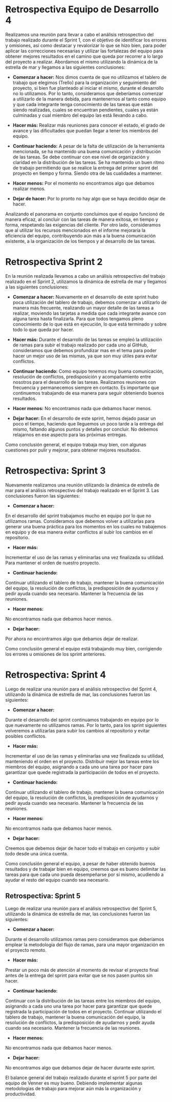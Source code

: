 # Retrospectiva Equipo de Desarrollo 4
Realizamos una reunión para llevar a cabo el análisis retrospectivo del trabajo realizado durante el Sprint 1, con el objetivo de identificar los errores y omisiones, así como destacar y revalorizar lo que se hizo bien, para poder aplicar las correcciones necesarias y utilizar las fortalezas del equipo para obtener mejores resultados en el camino que queda por recorrer a lo largo del proyecto a realizar.  Abordamos el mismo utilizando la dinámica de la estrella de mar y llegamos a las siguientes conclusiones:

+ **Comenzar a hacer:**
Nos dimos cuenta de que no utilizamos el tablero de trabajo que elegimos (Trello) para la organización y seguimiento del proyecto, si bien fue planteado al iniciar el mismo, durante el desarrollo no lo utilizamos.
Por lo tanto, consideramos que deberíamos comenzar a utilizarlo de la manera debida, para mantenernos al tanto como equipo y que cada integrante tenga conocimiento de las tareas que están siendo realizadas, cuales se encuentran pendientes, cuales ya están culminadas y cual miembro del equipo las está llevando a cabo.

+ **Hacer más:**
Realizar más reuniones para conocer el estado, el grado de avance y las dificultades que puedan llegar a tener los miembros del equipo.

+ **Continuar haciendo:**
A pesar de la falta de utilización de la herramienta mencionada, se ha mantenido una buena comunicación y distribución de las tareas. Se debe continuar con ese nivel de organización y claridad en la distribución de las tareas. 
Se ha mantenido un buen ritmo de trabajo permitiendo que se realice la entrega del primer sprint del proyecto en tiempo y forma. Siendo otra de las cualidades a mantener.

+ **Hacer menos:**
Por el momento no encontramos algo que debamos realizar menos. 

+ **Dejar de hacer:**
Por lo pronto no hay algo que se haya decidido dejar de hacer. 

Analizando el panorama en conjunto concluimos que el equipo funcionó de manera eficaz, al concluir con las tareas de manera exitosa, en tiempo y forma, respetando las exigencias del cliente. Por otro lado, consideramos que al utilizar los recursos mencionados en el informe mejoraría la eficiencia del equipo, contribuyendo aún más a la buena comunicación existente, a la organización de los tiempos y al desarrollo de las tareas.

# Retrospectiva Sprint 2
En la reunión realizada llevamos a cabo un análisis retrospectivo del trabajo realizado en el Sprint 2, utilizamos la dinámica de estrella de mar y llegamos a las siguientes conclusiones:

+ **Comenzar a hacer:**
Nuevamente en el desarrollo de este sprint hubo poca utilización del tablero de trabajo, debemos comenzar a utilizarlo de manera más frecuente, realizando un mayor detalle de las tareas a realizar, moviendo las tarjetas a medida que cada integrante avance con alguna tarea hasta finalizarla. Para que todos tengamos pleno conocimiento de lo que está en ejecución, lo que está terminado y sobre todo lo que queda por hacer.

+ **Hacer más:**
Durante el desarrollo de las tareas se empleó la utilización de ramas para subir el trabajo realizado por cada uno al GitHub, consideramos que debemos profundizar mas en el tema para poder hacer un mejor uso de las mismas, ya que son muy útiles para evitar conflictos.

+ **Continuar haciendo:**
Como equipo tenemos muy buena comunicación, resolución de conflictos, predisposición y acompañamiento entre nosotros para el desarrollo de las tareas. Realizamos reuniones con frecuencia y permanecemos siempre en contacto. Es importante que continuemos trabajando de esa manera para seguir obteniendo buenos resultados.

+ **Hacer menos:**
No encontramos nada que debamos hacer menos.

+ **Dejar hacer:**
En el desarrollo de este sprint, hemos dejado pasar un poco el tiempo, haciendo que lleguemos un poco tarde a la entrega del mismo, faltando algunos puntos y detalles por concluir. No debemos relajarnos en ese aspecto para las próximas entregas. 

Como conclusión general, el equipo trabaja muy bien, con algunas cuestiones por pulir y mejorar, para obtener mejores resultados.

# Retrospectiva: Sprint 3

Nuevamente realizamos una reunión utilizando la dinámica de estrella de mar para el análisis retrospectivo del trabajo realizado en el Sprint 3. Las conclusiones fueron las siguientes:

+ **Comenzar a hacer:** 

En el desarrollo del sprint trabajamos mucho en equipo por lo que no utilizamos ramas. Consideramos que debemos volver a utilizarlas para generar una buena práctica para los momentos en los cuales no trabajemos en equipo y de esa manera evitar conflictos al subir los cambios en el repositorio.

+ **Hacer más:**

Incrementar el uso de las ramas y eliminarlas una vez finalizada su utilidad. Para mantener el orden de nuestro proyecto.

+ **Continuar haciendo:**

Continuar utilizando el tablero de trabajo, mantener la buena comunicación del equipo, la resolución de conflictos, la predisposición de ayudarnos y pedir ayuda cuando sea necesario. Mantener la frecuencia de las reuniones. 

+ **Hacer menos:**

No encontramos nada que debamos hacer menos.

+ **Dejar hacer:**

Por ahora no encontramos algo que debamos dejar de realizar.

Como conclusión general el equipo está trabajando muy bien, corrigiendo los errores u omisiones de los sprint anteriores. 

# Retrospectiva: Sprint 4

Luego de realizar una reunión para el análisis retrospectivo del Sprint 4, utilizando la dinámica de estrella de mar, las conclusiones fueron las siguientes:

+ **Comenzar a hacer:** 

Durante el desarrollo del sprint continuamos trabajando en equipo por lo que nuevamente no utilizamos ramas. Por lo tanto, para los sprint siguientes volveremos a utilizarlas para subir los cambios al repositorio y evitar posibles conflictos.

+ **Hacer más:**

Incrementar el uso de las ramas y eliminarlas una vez finalizada su utilidad, manteniendo el orden en el proyecto. 
Distribuir mejor las tareas entre los miembros del equipo, asignando a cada uno una tarea por hacer para garantizar que quede registrada la participación de todos en el proyecto.

+ **Continuar haciendo:**

Continuar utilizando el tablero de trabajo, mantener la buena comunicación del equipo, la resolución de conflictos, la predisposición de ayudarnos y pedir ayuda cuando sea necesario. Mantener la frecuencia de las reuniones.  

+ **Hacer menos:**

No encontramos nada que debamos hacer menos.

+ **Dejar hacer:**

Creemos que debemos dejar de hacer todo el trabajo en conjunto y subir todo desde una única cuenta.

Como conclusión general el equipo, a pesar de haber obtenido buenos resultados y de trabajar bien en equipo, creemos que es bueno delimitar las tareas para que cada uno pueda desempeñarse por sí mismo, acudiendo a ayudar el resto del equipo cuando sea necesario.

## Retrospectiva: Sprint 5

Luego de realizar una reunión para el análisis retrospectivo del Sprint 5, utilizando la dinámica de estrella de mar, las conclusiones fueron las siguientes:

+ **Comenzar a hacer:**

Durante el desarrollo utilizamos ramas pero consideramos que deberíamos emplear la metodología del flujo de ramas, para una mayor organización en el proyecto remoto. 

+ **Hacer más:**

Prestar un poco más de atención al momento de revisar el proyecto final antes de la entrega del sprint para evitar que se nos pasen puntos sin hacer.

+ **Continuar haciendo:**

Continuar con la distribución de las tareas entre los miembros del equipo, asignando a cada uno una tarea por hacer para garantizar que quede registrada la participación de todos en el proyecto.
Continuar utilizando el tablero de trabajo, mantener la buena comunicación del equipo, la resolución de conflictos, la predisposición de ayudarnos y pedir ayuda cuando sea necesario. Mantener la frecuencia de las reuniones. 

+ **Hacer menos:**

No encontramos nada que debamos hacer menos.

+ **Dejar hacer:**

No encontramos algo que debamos dejar de hacer durante este sprint.

El balance general del trabajo realizado durante el sprint 5 por parte del equipo de Venner es muy bueno. Debiendo implementar algunas metodologias de trabajo para mejorar aún más la organización y productividad. 
